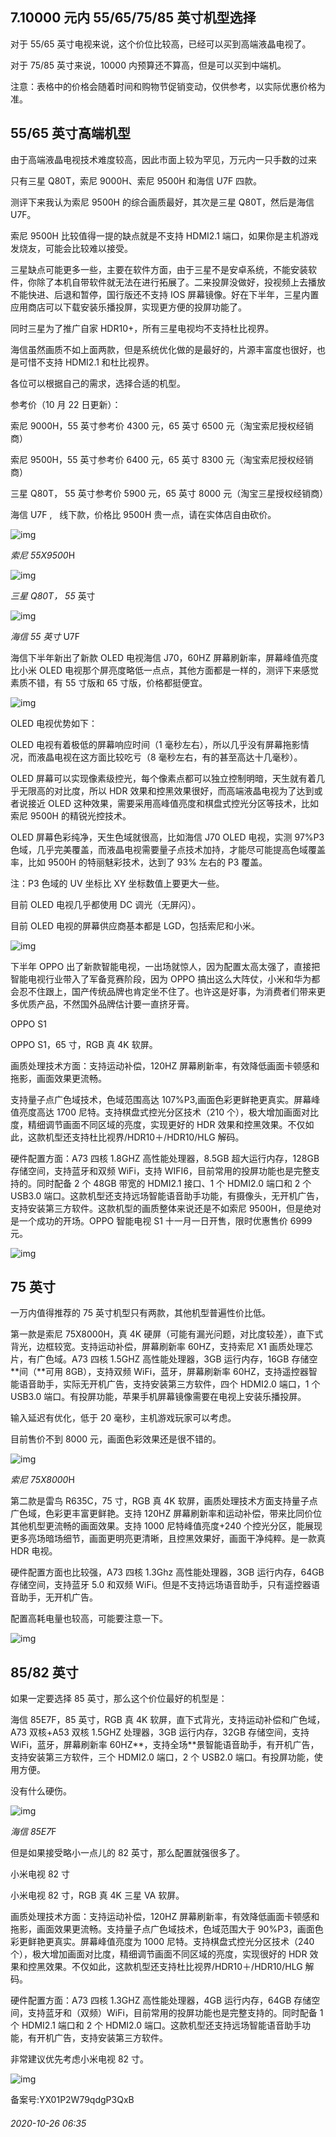 ## 7.10000 元内 55/65/75/85 英寸机型选择
对于 55/65 英寸电视来说，这个价位比较高，已经可以买到高端液晶电视了。


对于 75/85 英寸来说，10000 内预算还不算高，但是可以买到中端机。


注意：表格中的价格会随着时间和购物节促销变动，仅供参考，以实际优惠价格为准。


**55/65 英寸高端机型**
----------------


由于高端液晶电视技术难度较高，因此市面上较为罕见，万元内一只手数的过来


只有三星 Q80T，索尼 9000H、索尼 9500H 和海信 U7F 四款。


测评下来我认为索尼 9500H 的综合画质最好，其次是三星 Q80T，然后是海信 U7F。


索尼 9500H 比较值得一提的缺点就是不支持 HDMI2.1 端口，如果你是主机游戏发烧友，可能会比较难以接受。


三星缺点可能更多一些，主要在软件方面，由于三星不是安卓系统，不能安装软件，你除了本机自带软件就无法在进行拓展了。二来投屏没做好，投视频上去播放不能快进、后退和暂停，国行版还不支持 IOS 屏幕镜像。好在下半年，三星内置应用商店可以下载安装乐播投屏，实现更方便的投屏功能了。


同时三星为了推广自家 HDR10+，所有三星电视均不支持杜比视界。


海信虽然画质不如上面两款，但是系统优化做的是最好的，片源丰富度也很好，也是可惜不支持 HDMI2.1 和杜比视界。


各位可以根据自己的需求，选择合适的机型。


参考价（10 月 22 日更新）：


索尼 9000H，55 英寸参考价 4300 元，65 英寸 6500 元（淘宝索尼授权经销商）


索尼 9500H，55 英寸参考价 6400 元，65 英寸 8300 元（淘宝索尼授权经销商）


三星 Q80T， 55 英寸参考价 5900 元，65 英寸 8000 元（淘宝三星授权经销商）


海信 U7F ,   线下款，价格比 9500H 贵一点，请在实体店自由砍价。


![img](https://pic2.zhimg.com/v2-8f34a4fb66a2100a3c0ca1fc8800a0e0.webp)

*索尼 55X9500*H


![img](https://pic1.zhimg.com/v2-51a55851e962db1ecd410aadafb42fc0.webp)

*三星 Q80T， 55* 英寸


![img](https://pic1.zhimg.com/v2-f53522940686a37853bff0ab73b86d6d.webp)

*海信 55 英寸* U7F


海信下半年新出了新款 OLED 电视海信 J70，60HZ 屏幕刷新率，屏幕峰值亮度比小米 OLED 电视那个屏亮度略低一点点，其他方面都是一样的，测评下来感觉素质不错，有 55 寸版和 65 寸版，价格都挺便宜。


![img](https://pic3.zhimg.com/v2-1dec7e8294df9110338ca1c6e731a1c4.webp)

OLED 电视优势如下：


OLED 电视有着极低的屏幕响应时间（1 毫秒左右），所以几乎没有屏幕拖影情况，而液晶电视在这方面比较吃亏（8 毫秒左右，有的甚至高达十几毫秒）。


OLED 屏幕可以实现像素级控光，每个像素点都可以独立控制明暗，天生就有着几乎无限高的对比度，所以 HDR 效果和控黑效果很好，而高端液晶电视为了达到或者说接近 OLED 这种效果，需要采用高峰值亮度和棋盘式控光分区等技术，比如索尼 9500H 的精锐光控技术。


OLED 屏幕色彩纯净，天生色域就很高，比如海信 J70 OLED 电视，实测 97%P3 色域，几乎完美覆盖，而液晶电视需要量子点技术加持，才能尽可能提高色域覆盖率，比如 9500H 的特丽魅彩技术，达到了 93% 左右的 P3 覆盖。


注：P3 色域的 UV 坐标比 XY 坐标数值上要更大一些。


目前 OLED 电视几乎都使用 DC 调光（无屏闪）。


目前 OLED 电视的屏幕供应商基本都是 LGD，包括索尼和小米。


![img](https://pic2.zhimg.com/v2-97bfc89363d652f1c4ded1e20f83d335.webp)

下半年 OPPO 出了新款智能电视，一出场就惊人，因为配置太高太强了，直接把智能电视行业带入了军备竞赛阶段，因为 OPPO 搞出这么大阵仗，小米和华为都会忍不住跟上，国产传统品牌也肯定坐不住了。也许这是好事，为消费者们带来更多优质产品，不然国外品牌估计要一直挤牙膏。


OPPO S1


OPPO S1，65 寸，RGB 真 4K 软屏。


画质处理技术方面：支持运动补偿，120HZ 屏幕刷新率，有效降低画面卡顿感和拖影，画面效果更流畅。


支持量子点广色域技术，色域范围高达 107%P3,画面色彩更鲜艳更真实。屏幕峰值亮度高达 1700 尼特。支持棋盘式控光分区技术（210 个），极大增加画面对比度，精细调节画面不同区域的亮度，实现更好的 HDR 效果和控黑效果。不仅如此，这款机型还支持杜比视界/HDR10＋/HDR10/HLG 解码。


硬件配置方面：A73 四核 1.8GHZ 高性能处理器，8.5GB 超大运行内存，128GB 存储空间，支持蓝牙和双频 WiFi，支持 WIFI6，目前常用的投屏功能也是完整支持的。同时配备 2 个 48GB 带宽的 HDMI2.1 接口、1 个 HDMI2.0 端口和 2 个 USB3.0 端口。这款机型还支持远场智能语音助手功能，有摄像头，无开机广告，支持安装第三方软件。这款机型的画质整体来说还是不如索尼 9500H，但是绝对是一个成功的开场。OPPO 智能电视 S1 十一月一日开售，限时优惠售价 6999 元。


![img](https://pic4.zhimg.com/v2-a7b2b5468089b99a02e1de20cdf8deb6.webp)

**75 英寸**
---------


一万内值得推荐的 75 英寸机型只有两款，其他机型普遍性价比低。


第一款是索尼 75X8000H，真 4K 硬屏（可能有漏光问题，对比度较差），直下式背光，边框较宽。支持运动补偿，屏幕刷新率 60HZ，支持索尼 X1 画质处理芯片，有广色域。A73 四核 1.5GHZ 高性能处理器，3GB 运行内存，16GB 存储空**间（**可用 8GB），支持双频 WiFi，蓝牙，屏幕刷新率 60HZ，支持遥控器智能语音助手，实际无开机广告，支持安装第三方软件，四个 HDMI2.0 端口，1 个 USB3.0 端口。有投屏功能，苹果手机屏幕镜像需要在电视上安装乐播投屏。


输入延迟有优化，低于 20 毫秒，主机游戏玩家可以考虑。


目前售价不到 8000 元，画面色彩效果还是很不错的。


![img](https://pic1.zhimg.com/v2-9bef10e009f8feed7fbc99aa48011a98.webp)

*索尼 75X8000*H


第二款是雷鸟 R635C，75 寸，RGB 真 4K 软屏，画质处理技术方面支持量子点广色域，色彩更丰富更鲜艳。支持 120HZ 屏幕刷新率和运动补偿，带来比同价位其他机型更流畅的画面效果。支持 1000 尼特峰值亮度+240 个控光分区，能展现更多亮场暗场细节，画面更明亮更清晰，且控黑效果好，画面干净纯粹。是一款真 HDR 电视。


硬件配置方面也比较强，A73 四核 1.3Ghz 高性能处理器，3GB 运行内存，64GB 存储空间，支持蓝牙 5.0 和双频 WiFi。但是不支持远场语音助手，只有遥控器语音助手，无开机广告。


配置高耗电量也较高，可能要注意一下。


![img](https://pic2.zhimg.com/v2-ee4bc6ce988d2fe0a25b7b79d5ca097e.webp)

85/82 英寸
--------


如果一定要选择 85 英寸，那么这个价位最好的机型是：


海信 85E7F，85 英寸，RGB 真 4K 软屏，直下式背光，支持运动补偿和广色域，A73 双核+A53 双核 1.5GHZ 处理器，3GB 运行内存，32GB 存储空间，支持 WiFi，蓝牙，屏幕刷新率 60HZ**，支持全场**景智能语音助手，有开机广告，支持安装第三方软件，三个 HDMI2.0 端口，2 个 USB2.0 端口。有投屏功能，使用方便。


没有什么硬伤。


![img](https://pic4.zhimg.com/v2-ba0487df3bdf733e1bae597f1cf8a167.webp)

*海信 85E7*F


但是如果接受略小一点儿的 82 英寸，那么配置就强很多了。


小米电视 82 寸


小米电视 82 寸，RGB 真 4K 三星 VA 软屏。


画质处理技术方面：支持运动补偿，120HZ 屏幕刷新率，有效降低画面卡顿感和拖影，画面效果更流畅。支持量子点广色域技术，色域范围大于 90%P3，画面色彩更鲜艳更真实。屏幕峰值亮度为 1000 尼特。支持棋盘式控光分区技术（240 个），极大增加画面对比度，精细调节画面不同区域的亮度，实现很好的 HDR 效果和控黑效果。不仅如此，这款机型还支持杜比视界/HDR10＋/HDR10/HLG 解码。


硬件配置方面：A73 四核 1.3GHZ 高性能处理器，4GB 运行内存，64GB 存储空间，支持蓝牙和（双频）WiFi，目前常用的投屏功能也是完整支持的。同时配备 1 个 HDMI2.1 端口和 2 个 HDMI2.0 端口。这款机型还支持远场智能语音助手功能，有开机广告，支持安装第三方软件。


非常建议优先考虑小米电视 82 寸。


![img](https://pic1.zhimg.com/v2-8ce7580f5533524d79404c439c116898.webp)

  



备案号:YX01P2W79qdgP3QxB


###### 2020-10-26 06:35
